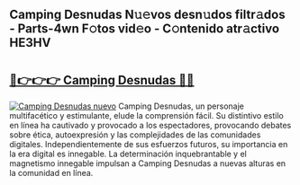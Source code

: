 ## Camping Desnudas N𝚞𝚎vos desn𝚞dos filtr𝚊dos - Parts-4wn F𝚘tos vid𝚎o - C𝚘ntenido atr𝚊ctivo HE3HV

# <h2><a href="http://mb2fe0n.tromn.icu/?c=Camping+Desnudas">🔗👉👉👉 Camping Desnudas 🔗🔗</a></h2>

[![Camping Desnudas nuevo](https://i.imgur.com/pEAQMta.gif)](http://mb2fe0n.tromn.icu/?c=Camping+Desnudas)
Camping Desnudas, un personaje multifacético y estimulante, elude la comprensión fácil. Su distintivo estilo en línea ha cautivado y provocado a los espectadores, provocando debates sobre ética, autoexpresión y las complejidades de las comunidades digitales. Independientemente de sus esfuerzos futuros, su importancia en la era digital es innegable. La determinación inquebrantable y el magnetismo innegable impulsan a Camping Desnudas a nuevas alturas en la comunidad en línea.
